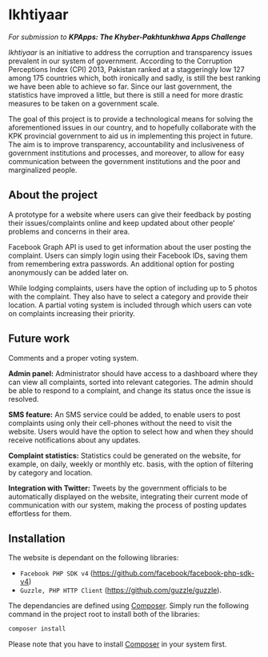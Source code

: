 # Ikhtiyaar
*For submission to __KPApps: The Khyber-Pakhtunkhwa Apps Challenge__*

*Ikhtiyaar* is an initiative to address the corruption and transparency issues prevalent in our system of government. According to the Corruption Perceptions Index (CPI) 2013, Pakistan ranked at a staggeringly low 127 among 175 countries which, both ironically and sadly, is still the best ranking we have been able to achieve so far. Since our last government, the statistics have improved a little, but there is still a need for more drastic measures to be taken on a government scale.

The goal of this project is to provide a technological means for solving the aforementioned issues in our country, and to hopefully collaborate with the KPK provincial government to aid us in implementing this project in future. The aim is to improve transparency, accountability and inclusiveness of government institutions and processes, and moreover, to allow for easy communication between the government institutions and the poor and marginalized people.

## About the project
A prototype for a website where users can give their feedback by posting their issues/complaints online and keep updated about other people’ problems and concerns in their area.

Facebook Graph API is used to get information about the user posting the complaint. Users can simply login using their Facebook IDs, saving them from remembering extra passwords. An additional option for posting anonymously can be added later on.

While lodging complaints, users have the option of including up to 5 photos with the complaint. They also have to select a category and provide their location. A partial voting system is included through which users can vote on complaints increasing their priority.

## Future work
Comments and a proper voting system.

**Admin panel:** Administrator should have access to a dashboard where they can view all complaints, sorted into relevant categories. The admin should be able to respond to a complaint, and change its status once the issue is resolved.

**SMS feature:** An SMS service could be added, to enable users to post complaints using only their cell-phones without the need to visit the website. Users would have the option to select how and when they should receive notifications about any updates.

**Complaint statistics:** Statistics could be generated on the website, for example, on daily, weekly or monthly etc. basis, with the option of filtering by category and location.

**Integration with Twitter:** Tweets by the government officials to be automatically displayed on the website, integrating their current mode of communication with our system, making the process of posting updates effortless for them.

## Installation
The website is dependant on the following libraries:
- `Facebook PHP SDK v4` (https://github.com/facebook/facebook-php-sdk-v4)
- `Guzzle, PHP HTTP Client` (https://github.com/guzzle/guzzle). 

The dependancies are defined using [Composer](https://getcomposer.org/). Simply run the following command in the project root to install both of the libraries:

```sh
composer install
```

Please note that you have to install [Composer](https://getcomposer.org/) in your system first.
